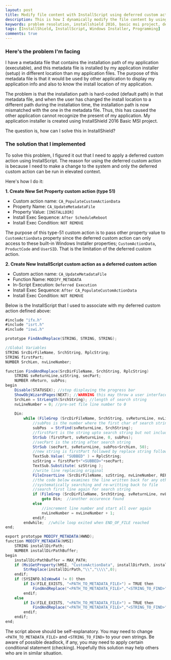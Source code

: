 ```yaml
---
layout: post
title: Modify file content with InstallScript using deferred custom action
description: This is how I dynamically modify the file content by using deferred custom action with InstallScript to do a find-and-replace of a string during installation time in InstallShield Basic MSI.
keywords: problem resolution, installshield 2016, basic msi project, deferred custom action, customactiondata, find-and-replace installscript
tags: [InstallShield, InstallScript, Windows Installer, Programming]
comments: true
---
```


### Here's the problem I'm facing

I have a metadata file that contains the installation path of my application (executable), and this metadata file is installed by my application installer (setup) in different location than my application files. The purpose of this metadata file is that it would be used by other application to display my application info and also to know the install location of my application.

The problem is that the installation path is hard-coded (default path) in that metadata file, and when the user has changed the install location to a different path during the installation time, the installation path is now mismatched with the one in the metadata file. Thus, this has caused the other application cannot recognize the present of my application. My application installer is created using InstallShield 2016 Basic MSI project.

The question is, how can I solve this in InstallShield?

### The solution that I implemented

To solve this problem, I figured it out that I need to apply a deferred custom action using InstallScript. The reason for using the deferred custom action is because I need to make a change to the system and only the deferred custom action can be run in elevated context.

Here's how I do it:

**1. Create New Set Property custom action (type 51)**

- Custom action name: `CA_PopulateCustomActionData`
- Property Name: `CA_UpdateMetadataFile`
- Property Value: `[INSTALLDIR]`
- Install Exec Sequence: `After ScheduleReboot`
- Install Exec Condition: `NOT REMOVE`

The purpose of this type-51 custom action is to pass other property value to `CustomActionData` property since the deferred custom action can only access to these built-in Windows Installer properties; `CustomActionData`, `ProductCode` and `UserSID`. That is the limitation of the deferred custom action.

**2. Create New InstallScript custom action as a deferred custom action**

- Custom action name: `CA_UpdateMetadataFile`
- Function Name: `MODIFY_METADATA`
- In-Script Execution: `Deferred Execution`
- Install Exec Sequence: `After CA_PopulateCustomActionData`
- Install Exec Condition: `NOT REMOVE`

Below is the InstallScript that I used to associate with my deferred custom action defined above:

```cs
#include "ifx.h"
#include "isrt.h"
#include "iswi.h"

prototype FindAndReplace(STRING, STRING, STRING);

//Global Variables
STRING SrcDirFileName, SrchString, RplcString;
STRING firstPart;
NUMBER SrchLen, nvLineNumber;

function FindAndReplace(SrcDirFileName, SrchString, RplcString)
	STRING svReturnLine,szString, secPart;
	NUMBER nReturn, subPos;
begin
	Disable(STATUSEX); //stop displaying the progress bar
    ShowObjWizardPages(NEXT); //WARNING this may throw a user interface
    SrchLen = StrLength(SrchString); //length of search string
    nvLineNumber = 0; //pre-set file line number to 0
    
    Din: 
		while (FileGrep (SrcDirFileName, SrchString, svReturnLine, nvLineNumber, RESTART)=0)
			//subPos is the number where the first char of search string was found
			subPos	= StrFind(svReturnLine, SrchString);
			//firstPart is the string upto search string but not including searchString
			StrSub (firstPart, svReturnLine, 0, subPos);
			//secPart is the string after search string
			StrSub (secPart, svReturnLine, subPos+SrchLen, 50);
			//new string is firstPart followed by replace string followed by secPart
			TextSub.Value( "SUBBED" ) = RplcString;
			szString = firstPart+"<SUBBED>"+secPart;
			TextSub.Substitute( szString );
			//write line replacing original  
			FileInsertLine (SrcDirFileName, szString, nvLineNumber, REPLACE);
			//the code below examines the line written back for any other occurences
			//systematically searching and re-writting back to file
			//search first line again for search string
			if (FileGrep (SrcDirFileName, SrchString, svReturnLine, nvLineNumber, RESTART)=0) then
				goto Din;  //another occurence found
			else
				//increment line number and start all over again
				nvLineNumber = nvLineNumber + 1;
			endif;
		endwhile;  //while loop exited when END_OF_FILE reached  
end;

export prototype MODIFY_METADATA(HWND);
function MODIFY_METADATA(hMSI)
	STRING installDirPath;
	NUMBER installDirPathBuffer;
begin
	installDirPathBuffer = MAX_PATH;
	if (MsiGetProperty(hMSI, "CustomActionData", installDirPath, installDirPathBuffer) == ERROR_SUCCESS) then
		StrReplace(installDirPath,"\\","\\\\",0);
	endif;
	if (SYSINFO.bIsWow64 != 0) then
		if Is(FILE_EXISTS, "<PATH_TO_METADATA_FILE>") = TRUE then
			FindAndReplace("<PATH_TO_METADATA_FILE>","<STRING_TO_FIND>", installDirPath);
		endif;
	else
		if Is(FILE_EXISTS, "<PATH_TO_METADATA_FILE>") = TRUE then
			FindAndReplace("<PATH_TO_METADATA_FILE>","<STRING_TO_FIND>", installDirPath);
		endif;
	endif;
end;
```

The script above should be self-explanatory. You may need to change `<PATH_TO_METADATA_FILE>` and `<STRING_TO_FIND>` to your own strings. Be aware of possible deadlock, if any, you may need to apply certain conditional statement (checking). Hopefully this solution may help others who are in similar situation.